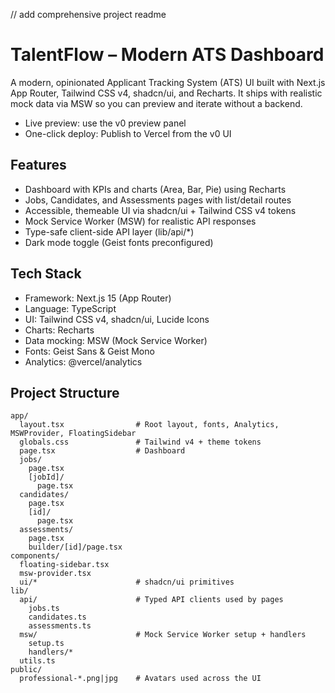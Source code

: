 // <CHANGE> add comprehensive project readme

# TalentFlow – Modern ATS Dashboard

A modern, opinionated Applicant Tracking System (ATS) UI built with Next.js App Router, Tailwind CSS v4, shadcn/ui, and Recharts. It ships with realistic mock data via MSW so you can preview and iterate without a backend.

- Live preview: use the v0 preview panel
- One-click deploy: Publish to Vercel from the v0 UI

## Features

- Dashboard with KPIs and charts (Area, Bar, Pie) using Recharts
- Jobs, Candidates, and Assessments pages with list/detail routes
- Accessible, themeable UI via shadcn/ui + Tailwind CSS v4 tokens
- Mock Service Worker (MSW) for realistic API responses
- Type-safe client-side API layer (lib/api/*)
- Dark mode toggle (Geist fonts preconfigured)

## Tech Stack

- Framework: Next.js 15 (App Router)
- Language: TypeScript
- UI: Tailwind CSS v4, shadcn/ui, Lucide Icons
- Charts: Recharts
- Data mocking: MSW (Mock Service Worker)
- Fonts: Geist Sans & Geist Mono
- Analytics: @vercel/analytics

## Project Structure

```text
app/
  layout.tsx                # Root layout, fonts, Analytics, MSWProvider, FloatingSidebar
  globals.css               # Tailwind v4 + theme tokens
  page.tsx                  # Dashboard
  jobs/
    page.tsx
    [jobId]/
      page.tsx
  candidates/
    page.tsx
    [id]/
      page.tsx
  assessments/
    page.tsx
    builder/[id]/page.tsx
components/
  floating-sidebar.tsx
  msw-provider.tsx
  ui/*                      # shadcn/ui primitives
lib/
  api/                      # Typed API clients used by pages
    jobs.ts
    candidates.ts
    assessments.ts
  msw/                      # Mock Service Worker setup + handlers
    setup.ts
    handlers/*
  utils.ts
public/
  professional-*.png|jpg    # Avatars used across the UI
